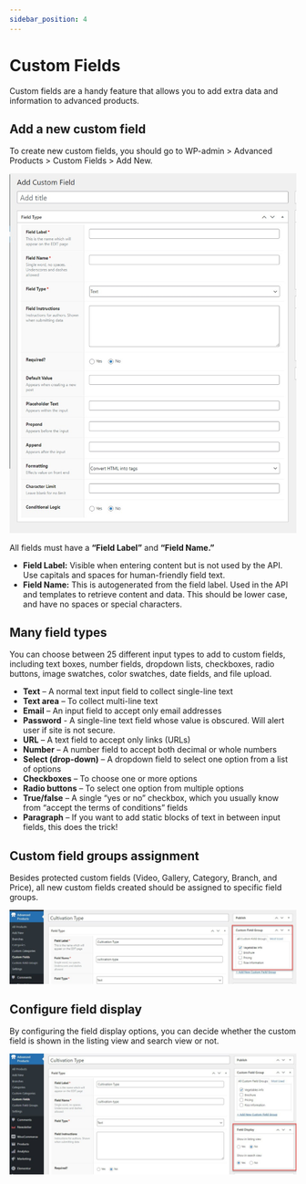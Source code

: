 ```yaml
---
sidebar_position: 4
---
```


# Custom Fields

Custom fields are a handy feature that allows you to add extra data and information to advanced products.

## Add a new custom field

To create new custom fields, you should go to WP-admin > Advanced Products > Custom Fields > Add New.

![Add custom field](./img/custom-field.jpeg)

All fields must have a **“Field Label”** and **“Field Name.”**

* **Field Label:** Visible when entering content but is not used by the API. Use capitals and spaces for human-friendly field text.
* **Field Name:** This is autogenerated from the field label. Used in the API and templates to retrieve content and data. This should be lower case, and have no spaces or special characters.

## Many field types

You can choose between 25 different input types to add to custom fields, including text boxes, number fields, dropdown lists, checkboxes, radio buttons, image swatches, color swatches, date fields, and file upload.

* **Text** – A normal text input field to collect single-line text
* **Text area** – To collect multi-line text
* **Email** – An input field to accept only email addresses
* **Password** - A single-line text field whose value is obscured. Will alert user if site is not secure.
* **URL** – A text field to accept only links (URLs)
* **Number** – A number field to accept both decimal or whole numbers
* **Select (drop-down)** – A dropdown field to select one option from a list of options
* **Checkboxes** – To choose one or more options
* **Radio buttons** – To select one option from multiple options
* **True/false** – A single “yes or no” checkbox, which you usually know from “accept the terms of conditions” fields
* **Paragraph** – If you want to add static blocks of text in between input fields, this does the trick!

## Custom field groups assignment

Besides protected custom fields (Video, Gallery, Category, Branch, and Price), all new custom fields created should be assigned to specific field groups. 

![assign group](./img/group-assign.jpeg)

## Configure field display

By configuring the field display options, you can decide whether the custom field is shown in the listing view and search view or not.

![field display](./img/field-display.jpeg)
